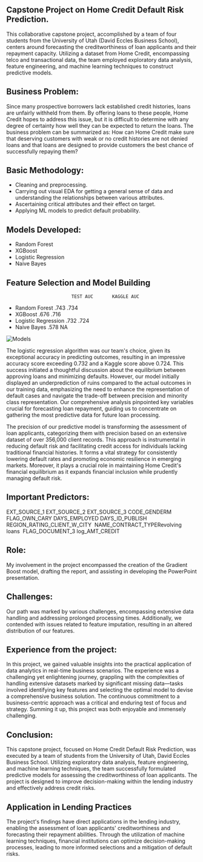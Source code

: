 ## Capstone Project on Home Credit Default Risk Prediction.

This collaborative capstone project, accomplished by a team of four students from the University of Utah (David Eccles Business School), centers around forecasting the creditworthiness of loan applicants and their repayment capacity. Utilizing a dataset from Home Credit, encompassing telco and transactional data, the team employed exploratory data analysis, feature engineering, and machine learning techniques to construct predictive models.

## Business Problem:

Since many prospective borrowers lack established credit histories, loans are unfairly withheld from them. By offering loans to these people, Home Credit hopes to address this issue, but it is difficult to determine with any degree of certainty how well they can be expected to return the loans. The business problem can be summarized as: How can Home Credit make sure that deserving customers with weak or no credit histories are not denied loans and that loans are designed to provide customers the best chance of successfully repaying them?

## Basic Methodology:

 - Cleaning and preprocessing.
 - Carrying out visual EDA for getting a general sense of data and understanding the relationships between various attributes.
 - Ascertaining critical attributes and their effect on target.
 - Applying ML models to predict default probability.

## Models Developed:

  - Random Forest
  - XGBoost
  - Logistic Regression
  - Naive Bayes

## Feature Selection and Model Building
                            TEST AUC       KAGGLE AUC
  - Random Forest            .743            .734     
  - XGBoost                  .676            .716
  - Logistic Regression      .732            .724
  - Naive Bayes              .578             NA

![Models](https://github.com/Louisack1/Capstone_1/assets/144054790/5dd7e28a-0eab-424a-8fe9-6119ac02752b)



The logistic regression algorithm was our team's choice, given its exceptional accuracy in predicting outcomes, resulting in an impressive accuracy score exceeding 0.732 and a Kaggle score above 0.724. This success initiated a thoughtful discussion about the equilibrium between approving loans and minimizing defaults. 
However, our model initially displayed an underprediction of ruins compared to the actual outcomes in our training data, emphasizing the need to enhance the representation of default cases and navigate the trade-off between precision and minority class representation. Our comprehensive analysis pinpointed key variables crucial for forecasting loan repayment, guiding us to concentrate on gathering the most predictive data for future loan processing.

The precision of our predictive model is transforming the assessment of loan applicants, categorizing them with precision based on an extensive dataset of over 356,000 client records. This approach is instrumental in reducing default risk and facilitating credit access for individuals lacking traditional financial histories. 
It forms a vital strategy for consistently lowering default rates and promoting economic resilience in emerging markets. Moreover, it plays a crucial role in maintaining Home Credit's financial equilibrium as it expands financial inclusion while prudently managing default risk.

## Important Predictors:
EXT_SOURCE_1
EXT_SOURCE_2
EXT_SOURCE_3
CODE_GENDERM
FLAG_OWN_CARY
DAYS_EMPLOYED
DAYS_ID_PUBLISH
REGION_RATING_CLIENT_W_CITY 
NAME_CONTRACT_TYPERevolving loans 
FLAG_DOCUMENT_3
log_AMT_CREDIT 

## Role:

My involvement in the project encompassed the creation of the Gradient Boost model, drafting the report, and assisting in developing the PowerPoint presentation.

## Challenges:

Our path was marked by various challenges, encompassing extensive data handling and addressing prolonged processing times. Additionally, we contended with issues related to feature imputation, resulting in an altered distribution of our features. 

## Experience from the project:

In this project, we gained valuable insights into the practical application of data analytics in real-time business scenarios. The experience was a challenging yet enlightening journey, grappling with the complexities of handling extensive datasets marked by significant missing data—tasks involved identifying key features and selecting the optimal model to devise a comprehensive business solution. 
The continuous commitment to a business-centric approach was a critical and enduring test of focus and strategy. Summing it up, this project was both enjoyable and immensely challenging.

## Conclusion:

This capstone project, focused on Home Credit Default Risk Prediction, was executed by a team of students from the University of Utah, David Eccles Business School. Utilizing exploratory data analysis, feature engineering, and machine learning techniques, the team successfully formulated predictive models for assessing the creditworthiness of loan applicants. The project is designed to improve decision-making within the lending industry and effectively address credit risks.

## Application in Lending Practices

The project's findings have direct applications in the lending industry, enabling the assessment of loan applicants' creditworthiness and forecasting their repayment abilities. Through the utilization of machine learning techniques, financial institutions can optimize decision-making processes, leading to more informed selections and a mitigation of default risks.

